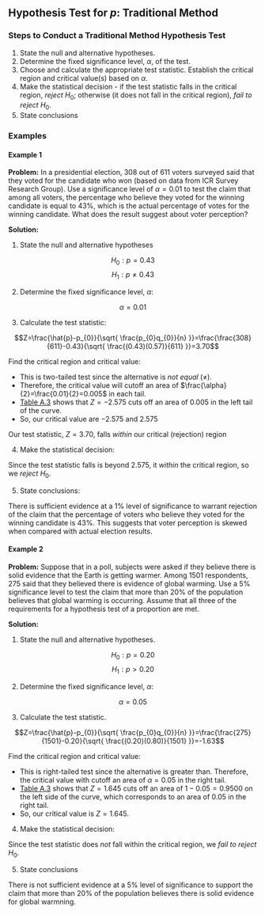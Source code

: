 ## Hypothesis Test for $p$: Traditional Method

### Steps to Conduct a Traditional Method Hypothesis Test

1. State the null and alternative hypotheses.
2. Determine the fixed significance level, $\alpha$, of the test.
3. Choose and calculate the appropriate test statistic. Establish the critical region and critical value(s) based on $\alpha$.
4. Make the statistical decision - if the test statistic falls in the critical region, _reject_ $H_{0}$; otherwise (it does not fall in the critical region), _fail to reject_ $H_{0}$.
5. State conclusions

### Examples

#### Example 1

**Problem:** In a presidential election, 308 out of 611 voters surveyed said that they voted for the candidate who won (based on data from ICR Survey Research Group). Use a significance level of $\alpha=0.01$ to test the claim that among all voters, the percentage who believe they voted for the winning candidate is equal to 43%, which is the actual percentage of votes for the winning candidate. What does the result suggest about voter perception?

**Solution:**

1. State the null and alternative hypotheses

$$H_{0}:p=0.43$$
$$H_{1}:p\neq0.43$$

2. Determine the fixed significance level, $\alpha$:

$$\alpha=0.01$$

3. Calculate the test statistic:

$$Z=\frac{\hat{p}-p_{0}}{\sqrt{ \frac{p_{0}q_{0}}{n} }}=\frac{\frac{308}{611}-0.43}{\sqrt{ \frac{(0.43)(0.57)}{611} }}=3.70$$

Find the critical region and critical value:

- This is two-tailed test since the alternative is _not equal_ $(\neq)$. 
- Therefore, the critical value will cutoff an area of $\frac{\alpha}{2}=\frac{0.01}{2}=0.005$ in each tail.
- [Table A.3](./Resources/Table_A3.pdf) shows that $Z=-2.575$ cuts off an area of $0.005$ in the left tail of the curve.
- So, our critical value are $-2.575$ and $2.575$

Our test statistic, $Z=3.70$, falls _within_ our critical (rejection) region

4. Make the statistical decision:

Since the test statistic falls is beyond $2.575$, it _within_ the critical region, so we _reject_ $H_{0}$.

5. State conclusions:

There is sufficient evidence at a 1% level of significance to warrant rejection of the claim that the percentage of voters who believe they voted for the winning candidate is 43%. This suggests that voter perception is skewed when compared with actual election results.

#### Example 2

**Problem:** Suppose that in a poll, subjects were asked if they believe there is solid evidence that the Earth is getting warmer. Among 1501 respondents, 275 said that they believed there is evidence of global warming. Use a 5% significance level to test the claim that more than 20% of the population believes that global warming is occurring. Assume that all three of the requirements for a hypothesis test of a proportion are met.

**Solution:**

1. State the null and alternative hypotheses.

$$H_{0}:p=0.20$$
$$H_{1}:p>0.20$$
   
2. Determine the fixed significance level, $\alpha$:

$$\alpha=0.05$$
   
3. Calculate the test statistic.

$$Z=\frac{\hat{p}-p_{0}}{\sqrt{ \frac{p_{0}q_{0}}{n} }}=\frac{\frac{275}{1501}-0.20}{\sqrt{ \frac{(0.20)(0.80)}{1501} }}=-1.63$$

Find the critical region and critical value:

- This is right-tailed test since the alternative is greater than. Therefore, the critical value with cutoff an area of $\alpha=0.05$ in the right tail.
- [Table A.3](./Resources/Table_A3.pdf) shows that $Z=1.645$ cuts off an area of $1-0.05=0.9500$ on the left side of the curve, which corresponds to an area of $0.05$ in the right tail.
- So, our critical value is $Z=1.645$.

4. Make the statistical decision:

Since the test statistic does _not_ fall within the critical region, we _fail to reject_ $H_{0}$.

5. State conclusions

There is not sufficient evidence at a 5% level of significance to support the claim that more than 20% of the population believes there is solid evidence for global warmning.


